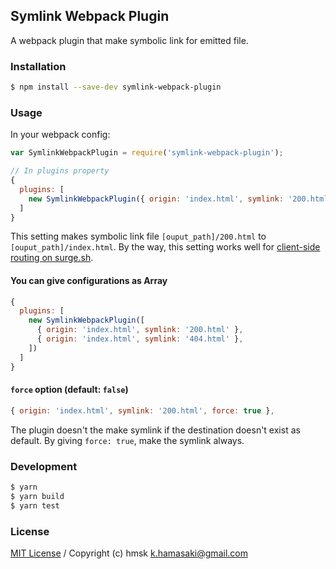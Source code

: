 ## Symlink Webpack Plugin

A webpack plugin that make symbolic link for emitted file.

### Installation

```bash
$ npm install --save-dev symlink-webpack-plugin
```

### Usage

In your webpack config:

```js
var SymlinkWebpackPlugin = require('symlink-webpack-plugin');

// In plugins property
{
  plugins: [
    new SymlinkWebpackPlugin({ origin: 'index.html', symlink: '200.html' })
  ]
}
```

This setting makes symbolic link file `[ouput_path]/200.html` to `[ouput_path]/index.html`.
By the way, this setting works well for [client-side routing on surge.sh](https://surge.sh/help/adding-a-200-page-for-client-side-routing).

#### You can give configurations as Array

```js
{
  plugins: [
    new SymlinkWebpackPlugin([
      { origin: 'index.html', symlink: '200.html' },
      { origin: 'index.html', symlink: '404.html' },
    ])
  ]
}
```

#### `force` option (default: `false`)

```js
{ origin: 'index.html', symlink: '200.html', force: true },
```

The plugin doesn't the make symlink if the destination doesn't exist as default.
By giving `force: true`, make the symlink always.


### Development

```bash
$ yarn
$ yarn build
$ yarn test
```

### License

[MIT License](/LICENSE) / Copyright (c) hmsk <k.hamasaki@gmail.com>
